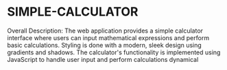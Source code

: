 # SIMPLE-CALCULATOR
Overall Description: The web application provides a simple calculator interface where users can input mathematical expressions and perform basic calculations. Styling is done with a modern, sleek design using gradients and shadows. The calculator's functionality is implemented using JavaScript to handle user input and perform calculations dynamical
